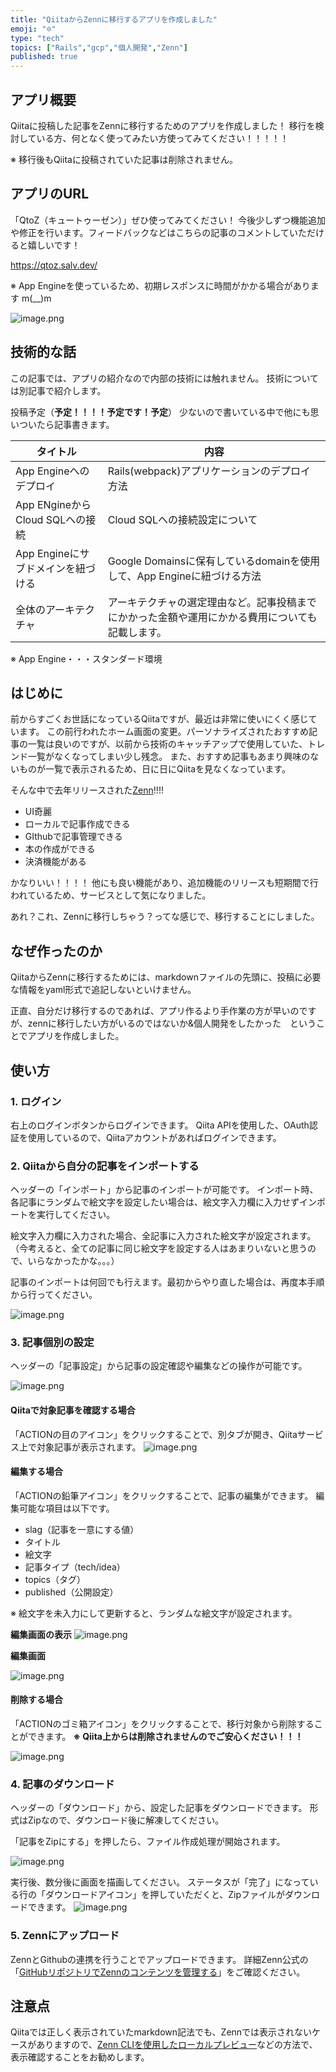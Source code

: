 ```yaml
---
title: "QiitaからZennに移行するアプリを作成しました" 
emoji: "🔯"
type: "tech" 
topics: ["Rails","gcp","個人開発","Zenn"]
published: true
---
```

## アプリ概要
Qiitaに投稿した記事をZennに移行するためのアプリを作成しました！
移行を検討している方、何となく使ってみたい方使ってみてください！！！！！

※ 移行後もQiitaに投稿されていた記事は削除されません。


## アプリのURL
「QtoZ（キュートゥーゼン）」ぜひ使ってみてください！
今後少しずつ機能追加や修正を行います。フィードバックなどはこちらの記事のコメントしていただけると嬉しいです！

https://qtoz.salv.dev/

※ App Engineを使っているため、初期レスポンスに時間がかかる場合があります m(__)m

![image.png](https://qiita-image-store.s3.ap-northeast-1.amazonaws.com/0/224082/76b81f76-45fb-1c4b-0f1d-637455c3185c.png)


## 技術的な話
この記事では、アプリの紹介なので内部の技術には触れません。
技術については別記事で紹介します。

投稿予定（**予定！！！！予定です！予定**）
少ないので書いている中で他にも思いついたら記事書きます。

| タイトル                           | 内容                                                         |
| ---------------------------------- | ------------------------------------------------------------ |
| App Engineへのデプロイ             | Rails(webpack)アプリケーションのデプロイ方法                 |
| App ENgineからCloud SQLへの接続    | Cloud SQLへの接続設定について                                |
| App Engineにサブドメインを紐づける | Google Domainsに保有しているdomainを使用して、App Engineに紐づける方法 |
| 全体のアーキテクチャ               | アーキテクチャの選定理由など。記事投稿までにかかった金額や運用にかかる費用についても記載します。 |



※ App Engine・・・スタンダード環境




## はじめに

前からすごくお世話になっているQiitaですが、最近は非常に使いにくく感じています。
この前行われたホーム画面の変更。パーソナライズされたおすすめ記事の一覧は良いのですが、以前から技術のキャッチアップで使用していた、トレンド一覧がなくなってしまい少し残念。
また、おすすめ記事もあまり興味のないものが一覧で表示されるため、日に日にQiitaを見なくなっています。

そんな中で去年リリースされた[Zenn](https://zenn.dev/)!!!!

- UI奇麗
- ローカルで記事作成できる
- GIthubで記事管理できる
- 本の作成ができる
- 決済機能がある

かなりいい！！！！
他にも良い機能があり、追加機能のリリースも短期間で行われているため、サービスとして気になりました。

あれ？これ、Zennに移行しちゃう？ってな感じで、移行することにしました。




## なぜ作ったのか

QiitaからZennに移行するためには、markdownファイルの先頭に、投稿に必要な情報をyaml形式で追記しないといけません。


正直、自分だけ移行するのであれば、アプリ作るより手作業の方が早いのですが、zennに移行したい方がいるのではないか&個人開発をしたかった　ということでアプリを作成しました。


## 使い方

### 1. ログイン
右上のログインボタンからログインできます。
Qiita APIを使用した、OAuth認証を使用しているので、Qiitaアカウントがあればログインできます。


### 2. Qiitaから自分の記事をインポートする
ヘッダーの「インポート」から記事のインポートが可能です。
インポート時、各記事にランダムで絵文字を設定したい場合は、絵文字入力欄に入力せずインポートを実行してください。

絵文字入力欄に入力された場合、全記事に入力された絵文字が設定されます。
（今考えると、全ての記事に同じ絵文字を設定する人はあまりいないと思うので、いらなかったかな。。。）

記事のインポートは何回でも行えます。最初からやり直した場合は、再度本手順から行ってください。

![image.png](https://qiita-image-store.s3.ap-northeast-1.amazonaws.com/0/224082/c460c5fc-0a54-be2d-f590-4b08c62d8cd8.png)


### 3. 記事個別の設定
ヘッダーの「記事設定」から記事の設定確認や編集などの操作が可能です。

![image.png](https://qiita-image-store.s3.ap-northeast-1.amazonaws.com/0/224082/9d5b5251-d956-cdde-4cbf-db7f923f9c67.png)



#### Qiitaで対象記事を確認する場合
「ACTIONの目のアイコン」をクリックすることで、別タブが開き、Qiitaサービス上で対象記事が表示されます。
![image.png](https://qiita-image-store.s3.ap-northeast-1.amazonaws.com/0/224082/cd677457-5a8f-0295-1392-af11cc094cdf.png)


#### 編集する場合
「ACTIONの鉛筆アイコン」をクリックすることで、記事の編集ができます。
編集可能な項目は以下です。

- slag（記事を一意にする値）
- タイトル
- 絵文字
- 記事タイプ（tech/idea）
- topics（タグ）
- published（公開設定）

※ 絵文字を未入力にして更新すると、ランダムな絵文字が設定されます。

**編集画面の表示**
![image.png](https://qiita-image-store.s3.ap-northeast-1.amazonaws.com/0/224082/914de47a-b6b4-ec49-c3c7-507cb5558ba0.png)

**編集画面**

![image.png](https://qiita-image-store.s3.ap-northeast-1.amazonaws.com/0/224082/88d25ebe-88cf-be81-c4fc-51c1e4daba4e.png)




#### 削除する場合
「ACTIONのゴミ箱アイコン」をクリックすることで、移行対象から削除することができます。
**※ Qiita上からは削除されませんのでご安心ください！！！**

![image.png](https://qiita-image-store.s3.ap-northeast-1.amazonaws.com/0/224082/a441e347-4ccf-54f9-3486-e02e7cef7a22.png)



### 4. 記事のダウンロード
ヘッダーの「ダウンロード」から、設定した記事をダウンロードできます。
形式はZipなので、ダウンロード後に解凍してください。

「記事をZipにする」を押したら、ファイル作成処理が開始されます。

![image.png](https://qiita-image-store.s3.ap-northeast-1.amazonaws.com/0/224082/4b01a9a6-cb37-8db4-b7de-f30cc7a9d181.png)


実行後、数分後に画面を描画してください。
ステータスが「完了」になっている行の「ダウンロードアイコン」を押していただくと、Zipファイルがダウンロードできます。
![image.png](https://qiita-image-store.s3.ap-northeast-1.amazonaws.com/0/224082/fe952c5b-c01f-a415-1ca4-5c86dc27e79f.png)


### 5. Zennにアップロード
ZennとGithubの連携を行うことでアップロードできます。
詳細Zenn公式の「[GitHubリポジトリでZennのコンテンツを管理する](https://zenn.dev/zenn/articles/connect-to-github)」をご確認ください。


## 注意点
Qiitaでは正しく表示されていたmarkdown記法でも、Zennでは表示されないケースがありますので、[Zenn CLIを使用したローカルプレビュー](https://zenn.dev/zenn/articles/zenn-cli-guide#%E3%83%97%E3%83%AC%E3%83%93%E3%83%A5%E3%83%BC%E3%81%99%E3%82%8B)などの方法で、表示確認することをお勧めします。
